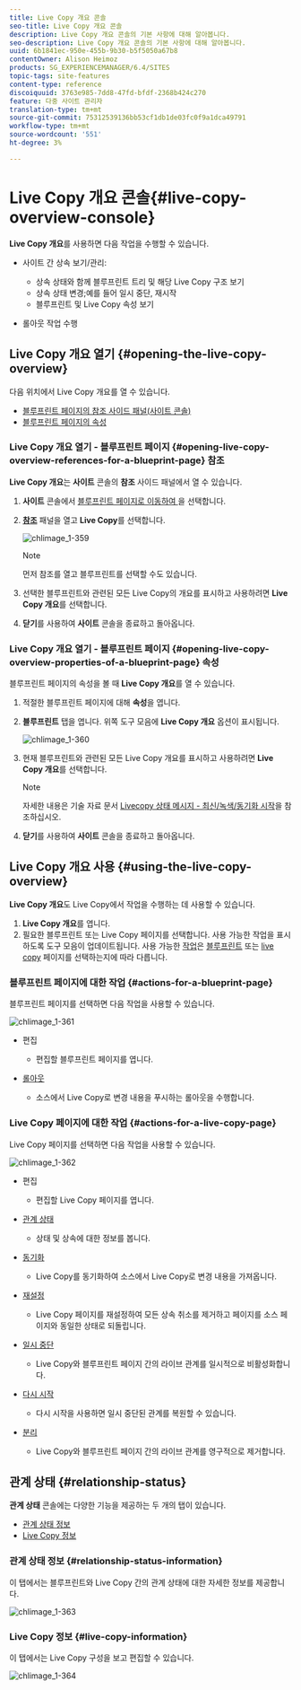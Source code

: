 ```yaml
---
title: Live Copy 개요 콘솔
seo-title: Live Copy 개요 콘솔
description: Live Copy 개요 콘솔의 기본 사항에 대해 알아봅니다.
seo-description: Live Copy 개요 콘솔의 기본 사항에 대해 알아봅니다.
uuid: 6b1841ec-950e-455b-9b30-b5f5050a67b8
contentOwner: Alison Heimoz
products: SG_EXPERIENCEMANAGER/6.4/SITES
topic-tags: site-features
content-type: reference
discoiquuid: 3763e985-7dd8-47fd-bfdf-2368b424c270
feature: 다중 사이트 관리자
translation-type: tm+mt
source-git-commit: 75312539136bb53cf1db1de03fc0f9a1dca49791
workflow-type: tm+mt
source-wordcount: '551'
ht-degree: 3%

---
```



# Live Copy 개요 콘솔{#live-copy-overview-console}

**Live Copy 개요**&#x200B;를 사용하면 다음 작업을 수행할 수 있습니다.

* 사이트 간 상속 보기/관리:

   * 상속 상태와 함께 블루프린트 트리 및 해당 Live Copy 구조 보기
   * 상속 상태 변경;예를 들어 일시 중단, 재시작
   * 블루프린트 및 Live Copy 속성 보기

* 롤아웃 작업 수행

## Live Copy 개요 열기 {#opening-the-live-copy-overview}

다음 위치에서 Live Copy 개요를 열 수 있습니다.

* [블루프린트 페이지의 참조 사이드 패널(사이트 콘솔)](#opening-live-copy-overview-references-for-a-blueprint-page)
* [블루프린트 페이지의 속성](#opening-live-copy-overview-properties-of-a-blueprint-page)

### Live Copy 개요 열기 - 블루프린트 페이지 {#opening-live-copy-overview-references-for-a-blueprint-page} 참조

**Live Copy 개요**&#x200B;는 **사이트** 콘솔의 **참조** 사이드 패널에서 열 수 있습니다.

1. **사이트** 콘솔에서 [블루프린트 페이지로 이동하여 ](/help/sites-authoring/basic-handling.md#viewing-and-selecting-resources)을 선택합니다.
1. **[참조](/help/sites-authoring/basic-handling.md#references)** 패널을 열고 **Live Copy**&#x200B;를 선택합니다.

   ![chlimage_1-359](assets/chlimage_1-359.png)

   >[!NOTE]
   >
   >먼저 참조를 열고 블루프린트를 선택할 수도 있습니다.

1. 선택한 블루프린트와 관련된 모든 Live Copy의 개요를 표시하고 사용하려면 **Live Copy 개요**&#x200B;를 선택합니다.
1. **닫기**&#x200B;를 사용하여 **사이트** 콘솔을 종료하고 돌아옵니다.

### Live Copy 개요 열기 - 블루프린트 페이지 {#opening-live-copy-overview-properties-of-a-blueprint-page} 속성

블루프린트 페이지의 속성을 볼 때 **Live Copy 개요**&#x200B;를 열 수 있습니다.

1. 적절한 블루프린트 페이지에 대해 **속성**&#x200B;을 엽니다.
1. **블루프린트** 탭을 엽니다. 위쪽 도구 모음에 **Live Copy 개요** 옵션이 표시됩니다.

   ![chlimage_1-360](assets/chlimage_1-360.png)

1. 현재 블루프린트와 관련된 모든 Live Copy 개요를 표시하고 사용하려면 **Live Copy 개요**&#x200B;를 선택합니다.

   >[!NOTE]
   >
   >자세한 내용은 기술 자료 문서 [Livecopy 상태 메시지 - 최신/녹색/동기화 시작](https://helpx.adobe.com/experience-manager/kb/livecopy-status-message---up-to-date-green-in-sync.html)을 참조하십시오.

1. **닫기**&#x200B;를 사용하여 **사이트** 콘솔을 종료하고 돌아옵니다.

## Live Copy 개요 사용 {#using-the-live-copy-overview}

**Live Copy 개요**&#x200B;도 Live Copy에서 작업을 수행하는 데 사용할 수 있습니다.

1. **Live Copy 개요**&#x200B;를 엽니다.
1. 필요한 블루프린트 또는 Live Copy 페이지를 선택합니다. 사용 가능한 작업을 표시하도록 도구 모음이 업데이트됩니다. 사용 가능한 [작업](/help/sites-administering/msm.md#terms-used)은 [블루프린트](#actions-for-a-blueprint-page) 또는 [live copy](#actions-for-a-live-copy-page) 페이지를 선택하는지에 따라 다릅니다.

### 블루프린트 페이지에 대한 작업 {#actions-for-a-blueprint-page}

블루프린트 페이지를 선택하면 다음 작업을 사용할 수 있습니다.

![chlimage_1-361](assets/chlimage_1-361.png)

* 편집

   * 편집할 블루프린트 페이지를 엽니다.

* [롤아웃](/help/sites-administering/msm.md#rollout-and-synchronize)

   * 소스에서 Live Copy로 변경 내용을 푸시하는 롤아웃을 수행합니다.

### Live Copy 페이지에 대한 작업 {#actions-for-a-live-copy-page}

Live Copy 페이지를 선택하면 다음 작업을 사용할 수 있습니다.

![chlimage_1-362](assets/chlimage_1-362.png)

* 편집

   * 편집할 Live Copy 페이지를 엽니다.

* [관계 상태](#relationship-status)

   * 상태 및 상속에 대한 정보를 봅니다.

* [동기화](/help/sites-administering/msm.md#rollout-and-synchronize)

   * Live Copy를 동기화하여 소스에서 Live Copy로 변경 내용을 가져옵니다.

* [재설정](/help/sites-administering/msm-livecopy.md#resetting-a-live-copy-page)

   * Live Copy 페이지를 재설정하여 모든 상속 취소를 제거하고 페이지를 소스 페이지와 동일한 상태로 되돌립니다.

* [일시 중단](/help/sites-administering/msm.md#suspending-and-cancelling-inheritance-and-synchronization)

   * Live Copy와 블루프린트 페이지 간의 라이브 관계를 일시적으로 비활성화합니다.

* [다시 시작](/help/sites-administering/msm-livecopy.md#resuming-inheritance-for-a-page)

   * 다시 시작을 사용하면 일시 중단된 관계를 복원할 수 있습니다.

* [분리](/help/sites-administering/msm.md#detaching-a-live-copy)

   * Live Copy와 블루프린트 페이지 간의 라이브 관계를 영구적으로 제거합니다.

## 관계 상태 {#relationship-status}

**관계 상태** 콘솔에는 다양한 기능을 제공하는 두 개의 탭이 있습니다.

* [관계 상태 정보](#relationship-status-information)
* [Live Copy 정보](#live-copy-information)

### 관계 상태 정보 {#relationship-status-information}

이 탭에서는 블루프린트와 Live Copy 간의 관계 상태에 대한 자세한 정보를 제공합니다.

![chlimage_1-363](assets/chlimage_1-363.png)

### Live Copy 정보 {#live-copy-information}

이 탭에서는 Live Copy 구성을 보고 편집할 수 있습니다.

![chlimage_1-364](assets/chlimage_1-364.png)

